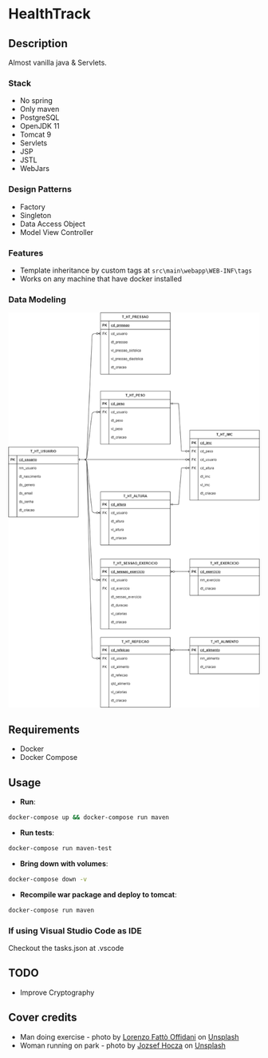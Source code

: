 # HealthTrack

## Description

Almost vanilla java & Servlets.

### Stack

- No spring
- Only maven
- PostgreSQL
- OpenJDK 11
- Tomcat 9
- Servlets
- JSP
- JSTL
- WebJars

### Design Patterns

- Factory
- Singleton
- Data Access Object
- Model View Controller

### Features

- Template inheritance by custom tags at `src\main\webapp\WEB-INF\tags`
- Works on any machine that have docker installed

### Data Modeling

![img](./diagrams/models.drawio.png)

## Requirements

- Docker
- Docker Compose

## Usage

- **Run**:

```sh
docker-compose up && docker-compose run maven
```

- **Run tests**:

```sh
docker-compose run maven-test
```

- **Bring down with volumes**:

```sh
docker-compose down -v
```

- **Recompile war package and deploy to tomcat**:

```sh
docker-compose run maven
```

### If using Visual Studio Code as IDE

Checkout the tasks.json at .vscode

## TODO

- Improve Cryptography

## Cover credits

- Man doing exercise - photo by <a href="https://unsplash.com/@lollish?utm_source=unsplash&utm_medium=referral&utm_content=creditCopyText">Lorenzo Fattò Offidani</a> on <a href="https://unsplash.com/?utm_source=unsplash&utm_medium=referral&utm_content=creditCopyText">Unsplash</a>
- Woman running on park - photo by <a href="https://unsplash.com/@hocza?utm_source=unsplash&utm_medium=referral&utm_content=creditCopyText">Jozsef Hocza</a> on <a href="https://unsplash.com/?utm_source=unsplash&utm_medium=referral&utm_content=creditCopyText">Unsplash</a>

